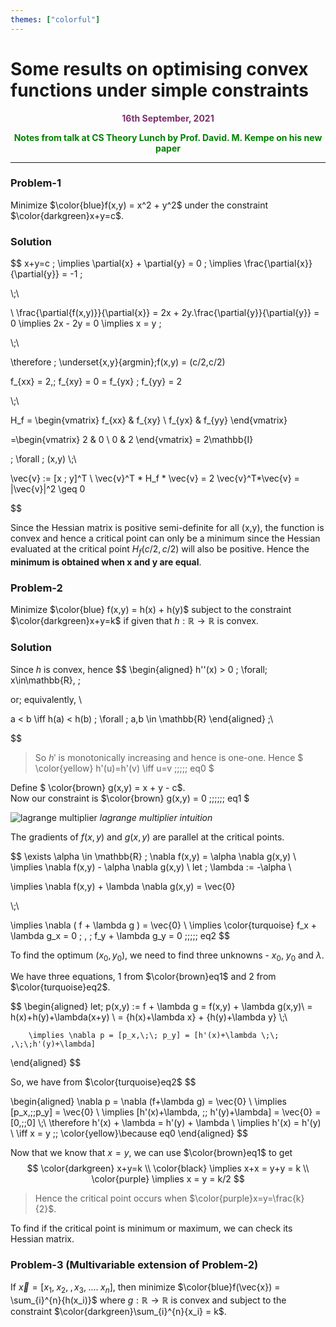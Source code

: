 ```yaml
---
themes: ["colorful"]
---
```


# Some results on optimising convex functions under simple constraints
<p style="text-align:center; color:#7A306C"> <b>16th September, 2021</b> </p>
<p style='text-align:center;color:green'><b>
Notes from talk at CS Theory Lunch by Prof. David. M. Kempe on his new paper
</b></p>

---

### Problem-1
Minimize $\color{blue}f(x,y) = x^2 + y^2$ under the constraint $\color{darkgreen}x+y=c$.
### Solution
$$
x+y=c \;
\implies \partial{x} + \partial{y} = 0  \;
\implies \frac{\partial{x}}{\partial{y}} = -1 \;

\\\;\\

\\
\frac{\partial{f(x,y)}}{\partial{x}} = 2x +  2y.\frac{\partial{y}}{\partial{y}} = 0
\implies 2x - 2y = 0 \implies x = y \;

\\\;\\

\therefore \; \underset{x,y}{argmin}\;f(x,y) = (c/2,c/2)  

$$
$$

f_{xx} = 2,\; f_{xy} = 0 = f_{yx} \; f_{yy} = 2

\\\;\\

H_f = \begin{vmatrix}
   f_{xx} & f_{xy} \\
   f_{yx} & f_{yy}
\end{vmatrix}

=\begin{vmatrix}
   2 & 0 \\
   0 & 2
\end{vmatrix} = 2\mathbb{I}

\; \forall \; (x,y)
\\\;\\

\vec{v} := [x \; y]^T \\
\vec{v}^T * H_f * \vec{v} = 2 \vec{v}^T*\vec{v} = |\vec{v}|^2 \geq 0

$$

Since the Hessian matrix is positive semi-definite for all (x,y), 
the function is convex and hence a critical point can only be a 
minimum since the Hessian evaluated at the critical point $H_{f}(c/2,c/2)$ will also
be positive. Hence the **minimum is obtained when x and y are equal**.

 
### Problem-2
Minimize $\color{blue} f(x,y) = h(x) + h(y)$ subject to the constraint $\color{darkgreen}x+y=k$ if given 
that $h: \mathbb{R}\rightarrow\mathbb{R}$ is convex.

### Solution

Since $h$ is convex, hence 
$$
\begin{aligned}
h''(x) > 0 \; \forall\; x\in\mathbb{R}, \; 

or\; equivalently,
\\
 
a < b \iff h(a) < h(b) \; \forall \; a,b \in \mathbb{R}
\end{aligned} \;\\

$$

> So $h'$ is monotonically increasing and hence is one-one.
> Hence $ \color{yellow} h'(u)=h'(v) \iff u=v  \;\;\;\;\; eq0 $


Define $ \color{brown} g(x,y) = x + y - c$. \
Now our constraint is $\color{brown} g(x,y) = 0 \;\;\;\;\;\; eq1 $

![lagrange multiplier](https://www.pnas.org/content/pnas/early/2020/10/09/2015192117/F6.large.jpg?width=800&height=600&carousel=1)
*lagrange multiplier intuition*

The gradients of $f(x,y)$ and $g(x,y)$ are parallel at the critical points.

$$
  \exists \alpha \in \mathbb{R} ;  \nabla f(x,y) = \alpha \nabla g(x,y) \\
  \implies \nabla f(x,y) - \alpha \nabla g(x,y) \\
  let \; \lambda := -\alpha \\

  \implies \nabla f(x,y) + \lambda \nabla g(x,y) = \vec{0} 

  \\\;\\

  \implies  \nabla ( f + \lambda g ) = \vec{0}  \\
  \implies \color{turquoise} f_x + \lambda g_x = 0 \; , \; f_y + \lambda g_y = 0 \;\;\;\;\; eq2
$$

To find the optimum $(x_0,y_0)$, we need to find 
three unknowns - $x_0$, $y_0$ and $\lambda$.

We have three equations, 1 from $\color{brown}eq1$ and 2 from $\color{turquoise}eq2$. 

$$
\begin{aligned}
	 let\; p(x,y) := f + \lambda g = f(x,y) + \lambda g(x,y)\\
	 	= h(x)+h(y)+\lambda(x+y) \\
	 	= {h(x)+\lambda x} + {h(y)+\lambda y} 
	 	\\\;\\

	 	\implies \nabla p = [p_x,\;\; p_y] = [h'(x)+\lambda \;\; ,\;\;h'(y)+\lambda]
	 	
	  
\end{aligned}
$$

So, we have from $\color{turquoise}eq2$
$$	 

\begin{aligned}
	\nabla p =  \nabla (f+\lambda g) = \vec{0} \\
	\implies [p_x,\;\;p_y] = \vec{0} \\
	\implies [h'(x)+\lambda, \;\; h'(y)+\lambda] = \vec{0}  = [0,\;\;0]
	\\\;\\
	\therefore h'(x) + \lambda = h'(y) + \lambda \\
	\implies h'(x) = h'(y) \\
	\iff x = y \;\;  \color{yellow}\because eq0
\end{aligned}
$$

Now that we know that $x=y$, we can use $\color{brown}eq1$ to get
$$
	\color{darkgreen} x+y=k \\
	\color{black}
	\implies x+x = y+y = k \\
	\color{purple}
	\implies x = y = k/2
$$

>
> Hence the critical point occurs when $\color{purple}x=y=\frac{k}{2}$. 
>

To find if the critical point is minimum or maximum, we can check its
Hessian matrix.


### Problem-3 (Multivariable extension of Problem-2)

If $\vec{x}=[x_1,\;x_2,\;,x_3,\;....\;x_n]$,
 then minimize $\color{blue}f(\vec{x}) = \sum_{i}^{n}{h(x_i)}$ 
 where $g: \mathbb{R}\rightarrow\mathbb{R}$
is convex and subject to the constraint $\color{darkgreen}\sum_{i}^{n}{x_i} = k$.


